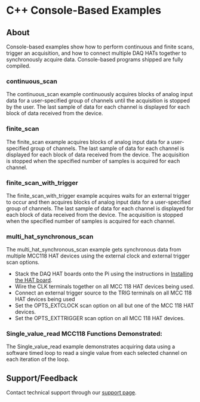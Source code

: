 # C++ Console-Based Examples

## About
Console-based examples show how to perform continuous and finite scans, trigger an acquisition, 
and how to connect multiple DAQ HATs together to synchronously acquire data.
Console-based programs shipped are fully compiled.

### continuous_scan
The continuous_scan example continuously acquires blocks of analog input data for a user-specified group of channels until the 
acquisition is stopped by the user.  The last sample of data for each channel is displayed for each block of 
data received from the device.

### finite_scan
The finite_scan example acquires blocks of analog input data for a user-specified group of channels.  The last sample of data 
for each channel is displayed for each block of data received from the device.  The acquisition is stopped when the 
specified number of samples is acquired for each channel.
	
### finite_scan_with_trigger	   
The finite_scan_with_trigger example acquires waits for an external trigger to occur and then acquires blocks of analog input data for a user-specified group of channels.  The last sample of data for each channel is displayed for each block  of data received from the device.  The acquisition is stopped when  the specified number of samples is acquired for each channel.

### multi_hat_synchronous_scan
The multi_hat_synchronous_scan example gets synchronous data from multiple MCC118 HAT devices using the external clock and external trigger scan options.  
 - Stack the DAQ HAT boards onto the Pi using the instructions in [Installing the HAT board](https://www.mccdaq.com/PDFs/Manuals/DAQ-HAT/hardware.html).
 - Wire the CLK terminals together on all MCC 118 HAT devices being used.
 - Connect an external trigger source to the TRIG terminals on all MCC 118 HAT devices being used 
 - Set the OPTS_EXTCLOCK scan option on all but one of the MCC 118 HAT devices.
 - Set the OPTS_EXTTRIGGER scan option on all MCC 118 HAT devices.

### Single_value_read	MCC118 Functions Demonstrated:
The Single_value_read example demonstrates acquiring data using a software timed loop to read a single value from each selected channel on each iteration of the loop.

## Support/Feedback
Contact technical support through our [support page](https://www.mccdaq.com/support/support_form.aspx). 